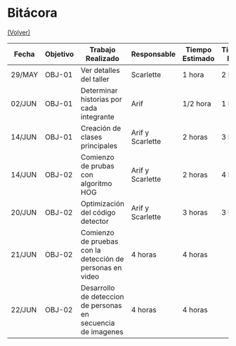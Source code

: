 # Bitácora

[(Volver)](../README.md)

| Fecha  | Objetivo  | Trabajo Realizado | Responsable | Tiempo Estimado | Tiempo Real |
|--------|-----------|-------------------|-------------|-----------------|-------------|
|29/MAY| OBJ-01| Ver detalles del taller| Scarlette| 1 hora| 2 horas|
|02/JUN| OBJ-01| Determinar historias por cada integrante| Arif| 1/2 hora| 1 hora|
|14/JUN| OBJ-01| Creación de clases principales| Arif y Scarlette| 2 horas| 3 horas|
|14/JUN| OBJ-02| Comienzo de prubas con algoritmo HOG| Arif y Scarlette| 2 horas| 4 horas|
|20/JUN| OBJ-02| Optimización del código detector| Arif y Scarlette| 3 horas| 3 horas|
|21/JUN| OBJ-02| Comienzo de pruebas con la detección de personas en video| 4 horas| 4 horas|
|22/JUN| OBJ-02| Desarrollo de deteccion de personas en secuencia de imagenes| 4 horas| 4 horas|
